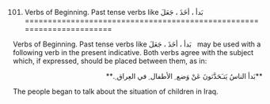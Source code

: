 101. Verbs of Beginning. Past tense verbs like بَدأ ، أخَذَ ، جَعَلَ  
======================================================================

Verbs of Beginning. Past tense verbs like بَدأ ، أخَذَ ، جَعَلَ   may be
used with a following verb in the present indicative. Both verbs agree
with the subject which, if expressed, should be placed between them, as
in:

<p dir="rtl">
**بَدأ الناسُ يَتـَحَدَّثونَ عَنْ وَضع ِ الأطفال ِ في العِراق ِ.**
</p>

The people began to talk about the situation of children in Iraq.



